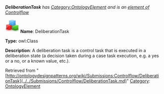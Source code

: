 ___DeliberationTask__ has [Category:OntologyElement](../../Category/OntologyElement.md "Category:OntologyElement") and is an [element of](../../Property/ElementOf.md "Property:ElementOf") [Controlflow](../../Submissions/Controlflow.md "Submissions:Controlflow")_


  




[![Class](../../images/thumb/2/27/Class.gif/45px-Class.gif)](../../Image/Class.gif.md "Class")
__Name__: DeliberationTask 


__Type:__ owl:Class 


__Description__: A deliberation task is a control task that is executed in a deliberation state (a decision taken during a case task execution, e.g. a yes or a no, or a known value, etc.). 





Retrieved from "[http://ontologydesignpatterns.org/wiki/Submissions:Controlflow/DeliberationTask](../../Submissions/Controlflow/DeliberationTask.md)"
 [Category](http://ontologydesignpatterns.org/wiki/Special:Categories "Special:Categories"): [OntologyElement](../../Category/OntologyElement.md "Category:OntologyElement")